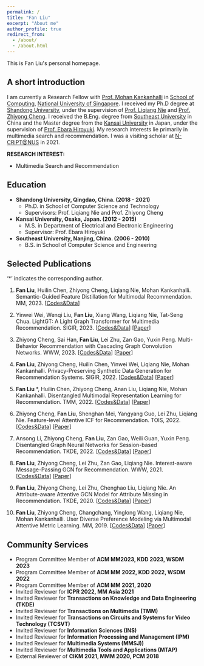 ```yaml
---
permalink: /
title: "Fan Liu"
excerpt: "About me"
author_profile: true
redirect_from: 
  - /about/
  - /about.html
---
```

This is Fan Liu's personal homepage.

## A short introduction
I am currently a Research Fellow with [Prof. Mohan Kankanhalli](https://www.comp.nus.edu.sg/~mohan/) in [School of Computing](https://www.comp.nus.edu.sg/), [National University of Singapore](https://www.nus.edu.sg/). I received my Ph.D degree at [Shandong University](https://www.sdu.edu.cn/), under the supervision of [Prof. Liqiang Nie](https://liqiangnie.github.io/index.html) and [Prof. Zhiyong Cheng](https://sites.google.com/view/zycheng). I received the B.Eng. degree from [Southeast University](https://www.seu.edu.cn/) in China and the Master degree from the [Kansai University](https://www.kansai-u.ac.jp/) in Japan, under the supervision of [Prof. Ebara Hiroyuki](https://gakujo.kansai-u.ac.jp/profile/en/3b9d26c7eb2cecuf4f1fdf+f7077b.html). My research interests lie primarily in multimedia search and recommendation. I was a visiting scholar at [N-CRiPT@NUS](https://ncript.comp.nus.edu.sg/) in 2021.

<b>RESEARCH INTEREST:</b>
* Multimedia Search and Recommendation

## Education
- **Shandong University, Qingdao, China. (2018 - 2021)**
  - Ph.D. in School of Computer Science and Technology
  - Supervisors: Prof. Liqiang Nie and Prof. Zhiyong Cheng
- **Kansai University, Osaka, Japan. (2012 - 2015)**
  - M.S. in Department of Electrical and Electronic Engineering
  - Supervisor: Prof. Ebara Hiroyuki
-  **Southeast University, Nanjing, China. (2006 - 2010)**
   - B.S. in School of Computer Science and Engineering
  
## Selected Publications
‘*’ indicates the corresponding author.
1. **Fan Liu**, Huilin Chen, Zhiyong Cheng, Liqiang Nie, Mohan Kankanhalli. Semantic-Guided Feature Distillation for Multimodal
Recommendation. MM, 2023. [[Codes&Data](https://github.com/HuilinChenJN/SGFD)] 

2. Yinwei Wei, Wenqi Liu, **Fan Liu**, Xiang Wang, Liqiang Nie, Tat-Seng Chua. LightGT: A Light Graph Transformer for Multimedia Recommendation. SIGIR, 2023. [[Codes&Data](https://github.com/Liuwq-bit/LightGT)] [[Paper](https://dl.acm.org/doi/abs/10.1145/3539618.3591716)]

3. Zhiyong Cheng, Sai Han, **Fan Liu**, Lei Zhu, Zan Gao, Yuxin Peng. Multi-Behavior Recommendation with Cascading Graph Convolution Networks. WWW, 2023. [[Codes&Data](https://github.com/SS-00-SS/MBCGCN)] [[Paper](https://arxiv.org/pdf/2303.15720.pdf)]

4. **Fan Liu**, Zhiyong Cheng, Huilin Chen, Yinwei Wei, Liqiang Nie, Mohan Kankanhalli. Privacy-Preserving Synthetic Data Generation for Recommendation Systems. SIGIR, 2022. [[Codes&Data](https://github.com/HuilinChenJN/UPC-SDG)] [[Paper](https://dl.acm.org/doi/abs/10.1145/3477495.3532044)]

5. **Fan Liu** *, Huilin Chen, Zhiyong Cheng, Anan Liu, Liqiang Nie, Mohan Kankanhalli. Disentangled Multimodal Representation Learning for Recommendation. TMM, 2022. [[Codes&Data](https://github.com/liufancs/DMRL)] [[Paper](https://arxiv.org/abs/2203.05406)]

6. Zhiyong Cheng, **Fan Liu**, Shenghan Mei, Yangyang Guo, Lei Zhu, Liqiang Nie. Feature-level Attentive ICF for Recommendation. TOIS, 2022. [[Codes&Data](https://github.com/liufancs/FLA)] [[Paper](https://arxiv.org/abs/2102.10745)]

7. Ansong Li, Zhiyong Cheng, **Fan Liu**, Zan Gao, Weili Guan, Yuxin Peng. Disentangled Graph Neural Networks for Session-based Recommendation. TKDE, 2022. [[Codes&Data](https://github.com/AnsongLi/Disen-GNN)] [[Paper](https://arxiv.org/abs/2201.03482)]

8. **Fan Liu**, Zhiyong Cheng, Lei Zhu, Zan Gao, Liqiang Nie. Interest-aware Message-Passing GCN for Recommendation. WWW, 2021. [[Codes&Data](https://github.com/liufancs/IMP_GCN)] [[Paper](https://arxiv.org/pdf/2102.10044.pdf)]

9. **Fan Liu**, Zhiyong Cheng, Lei Zhu, Chenghao Liu, Liqiang Nie. An Attribute-aware Attentive GCN Model for Attribute Missing in Recommendation. TKDE, 2020. [[Codes&Data](https://github.com/liufancs/a2_gcn)] [[Paper](https://ieeexplore.ieee.org/document/9272360)]

10. **Fan Liu**, Zhiyong Cheng, Changchang, Yinglong Wang, Liqiang Nie, Mohan Kankanhalli. User Diverse Preference Modeling via Multimodal Attentive Metric Learning. MM, 2019. [[Codes&Data](https://github.com/liufancs/MAML)] [[Paper](https://arxiv.org/abs/1908.07738)]

  
## Community Services
* Program Committee Member of **ACM MM2023, KDD 2023, WSDM 2023**
* Program Committee Member of **ACM MM 2022, KDD 2022, WSDM 2022** 
* Program Committee Member of **ACM MM 2021, 2020**
* Invited Reviewer for **ICPR 2022, MM Asia 2021**
* Invited Reviewer for **Transactions on Knowledge and Data Engineering (TKDE)**
* Invited Reviewer for **Transactions on Multimedia (TMM)**
* Invited Reviewer for **Transactions on Circuits and Systems for Video Technology
 (TCSVT)**
* Invited Reviewer for **Information Sciences (INS)**
* Invited Reviewer for **Information Processing and Management (IPM)**
* Invited Reviewer for **Multimedia Systems (MMSJ))**
* Invited Reviewer for **Multimedia Tools and Applications (MTAP)**
* External Reviewer of **CIKM 2021, MMM 2020, PCM 2018**

